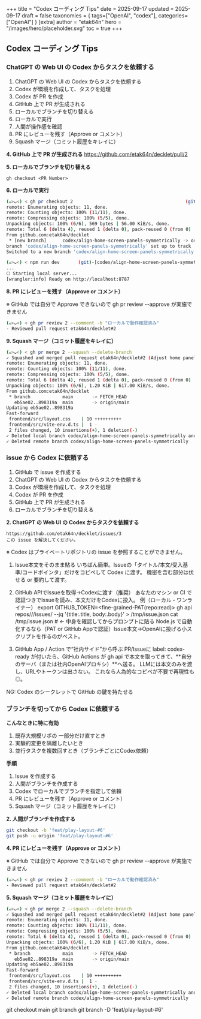 +++
title = "Codex コーディング Tips"
date = 2025-09-17
updated = 2025-09-17
draft = false
taxonomies = { tags=["OpenAI", "codex"], categories=["OpenAI"] }
[extra]
author = "etak64n"
hero = "/images/hero/placeholder.svg"
toc = true
+++

## Codex コーディング Tips

### ChatGPT の Web UI の Codex からタスクを依頼する 

1. ChatGPT の Web UI の Codex からタスクを依頼する
2. Codex が環境を作成して、タスクを処理
3. Codex が PR を作成
4. GitHub 上で PR が生成される
5. ローカルでブランチを切り替える
6. ローカルで実行
7. 人間が操作感を確認
8. PR にレビューを残す（Approve or コメント）
9. Squash マージ（コミット履歴をキレイに）

**4. GitHub 上で PR が生成される**
https://github.com/etak64n/decklet/pull/2

**5. ローカルでブランチを切り替える**

```
gh checkout <PR Number>
```

**6. ローカルで実行**

```sh
(๑>ᴗ<) < gh pr checkout 2                                          (git)-[main]
remote: Enumerating objects: 11, done.
remote: Counting objects: 100% (11/11), done.
remote: Compressing objects: 100% (5/5), done.
Unpacking objects: 100% (6/6), 569 bytes | 56.00 KiB/s, done.
remote: Total 6 (delta 4), reused 1 (delta 0), pack-reused 0 (from 0)
From github.com:etak64n/decklet
 * [new branch]      codex/align-home-screen-panels-symmetrically -> origin/codex/align-home-screen-panels-symmetrically
branch 'codex/align-home-screen-panels-symmetrically' set up to track 'origin/codex/align-home-screen-panels-symmetrically'.
Switched to a new branch 'codex/align-home-screen-panels-symmetrically'

(๑>ᴗ<) < npm run dev       (git)-[codex/align-home-screen-panels-symmetrically]
...
⎔ Starting local server...
[wrangler:info] Ready on http://localhost:8787
```

**8. PR にレビューを残す（Approve or コメント）**

※ GitHub では自分で Approve できないので gh pr review --approve が実施できません

```sh
(๑>ᴗ<) < gh pr review 2 --comment -b "ローカルで動作確認済み"
- Reviewed pull request etak64n/decklet#2
```

**9. Squash マージ（コミット履歴をキレイに）**

```sh
(๑>ᴗ<) < gh pr merge 2 --squash --delete-branch
✓ Squashed and merged pull request etak64n/decklet#2 (Adjust home panel grid layout)
remote: Enumerating objects: 11, done.
remote: Counting objects: 100% (11/11), done.
remote: Compressing objects: 100% (5/5), done.
remote: Total 6 (delta 4), reused 1 (delta 0), pack-reused 0 (from 0)
Unpacking objects: 100% (6/6), 1.20 KiB | 617.00 KiB/s, done.
From github.com:etak64n/decklet
 * branch            main       -> FETCH_HEAD
   eb5ae02..898319a  main       -> origin/main
Updating eb5ae02..898319a
Fast-forward
 frontend/src/layout.css    | 10 ++++++++++
 frontend/src/vite-env.d.ts |  1 -
 2 files changed, 10 insertions(+), 1 deletion(-)
✓ Deleted local branch codex/align-home-screen-panels-symmetrically and switched to branch main
✓ Deleted remote branch codex/align-home-screen-panels-symmetrically
```

### issue から Codex に依頼する

1. GitHub で issue を作成する
2. ChatGPT の Web UI の Codex からタスクを依頼する
3. Codex が環境を作成して、タスクを処理
4. Codex が PR を作成
5. GitHub 上で PR が生成される
6. ローカルでブランチを切り替える

**2. ChatGPT の Web UI の Codex からタスクを依頼する**

```prompt
https://github.com/etak64n/decklet/issues/3
この issue を解決してください。
```

※ Codex はプライベートリポジトリの issue を参照することができません。
1. Issue本文をそのまま貼る
いちばん簡単。Issueの「タイトル/本文/受入基準/コードポインタ」だけをコピペして Codex に渡す。
機密を含む部分は伏せる or 要約して渡す。

2. GitHub APIでIssueを取得→Codexに渡す（推奨）
あなたのマシン or CI で 認証つきでIssueを読み、本文だけをCodexに投入。
例（ローカル・ワンライナー）
export GITHUB_TOKEN=<fine-grained-PAT(repo:read)>
gh api repos/<owner>/<repo>/issues/<num> --jq '{title:.title, body:.body}' > /tmp/issue.json
cat /tmp/issue.json  # ← 中身を確認してからプロンプトに貼る
Node.js で自動化するなら（PAT or GitHub Appで認証）Issue本文→OpenAIに投げる小スクリプトを作るのがベスト。

3. GitHub App / Action で“社内サイド”から呼ぶ
PR/Issueに label: codex-ready が付いたら、GitHub Actions が gh api で本文を取ってきて、**自分のサーバ（または社内OpenAIプロキシ）**へ送る。
LLMには本文のみを渡し、URLやトークンは出さない。
これなら人為的なコピペが不要で再現性も◎。

NG: Codex のシークレットで GitHub の鍵を持たせる

### ブランチを切ってから Codex に依頼する

**こんなときに特に有効**

1. 既存大規模リポの 一部分だけ直すとき
2. 実験的変更を隔離したいとき
3. 並行タスクを複数回すとき（ブランチごとにCodex依頼）

**手順**

1. Issue を作成する
2. 人間がブランチを作成する
3. Codex でローカルでブランチを指定して依頼
4. PR にレビューを残す（Approve or コメント）
5. Squash マージ（コミット履歴をキレイに）

**2. 人間がブランチを作成する**

```sh
git checkout -b 'feat/play-layout-#6'
git push -u origin 'feat/play-layout-#6'
```


**4. PR にレビューを残す（Approve or コメント）**

※ GitHub では自分で Approve できないので gh pr review --approve が実施できません

```sh
(๑>ᴗ<) < gh pr review 2 --comment -b "ローカルで動作確認済み"
- Reviewed pull request etak64n/decklet#2
```

**5. Squash マージ（コミット履歴をキレイに）**

```sh
(๑>ᴗ<) < gh pr merge 2 --squash --delete-branch
✓ Squashed and merged pull request etak64n/decklet#2 (Adjust home panel grid layout)
remote: Enumerating objects: 11, done.
remote: Counting objects: 100% (11/11), done.
remote: Compressing objects: 100% (5/5), done.
remote: Total 6 (delta 4), reused 1 (delta 0), pack-reused 0 (from 0)
Unpacking objects: 100% (6/6), 1.20 KiB | 617.00 KiB/s, done.
From github.com:etak64n/decklet
 * branch            main       -> FETCH_HEAD
   eb5ae02..898319a  main       -> origin/main
Updating eb5ae02..898319a
Fast-forward
 frontend/src/layout.css    | 10 ++++++++++
 frontend/src/vite-env.d.ts |  1 -
 2 files changed, 10 insertions(+), 1 deletion(-)
✓ Deleted local branch codex/align-home-screen-panels-symmetrically and switched to branch main
✓ Deleted remote branch codex/align-home-screen-panels-symmetrically
```

git checkout main
git branch
git branch -D 'feat/play-layout-#6'